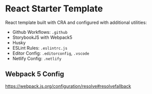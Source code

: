 # React Starter Template
React template built with CRA and configured with additional utilities:
* Github Workflows: `.github`
* StorybookJS with Webpack5
* Husky
* ESLint Rules: `.eslintrc.js`
* Editor Config: `.editorconfig`, `.vscode`
* Netlify Config: `.netlify`

## Webpack 5 Config
https://webpack.js.org/configuration/resolve#resolvefallback
